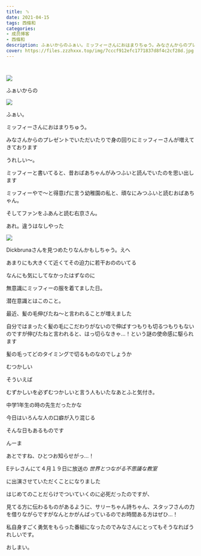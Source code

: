 ```yaml
---
title: ﹆
date: 2021-04-15
tags: 西條和
categories: 
- 成员博客
- 西條和
description: ふぁいからのふぁい。ミッフィーさんにおはまりちゅう。みなさんからのプレゼントでいただいたりで身...
cover: https://files.zzzhxxx.top/img/7cccf912efc1771837d8f4c2cf28d.jpg 
---
```


        ﻿






![](https://files.zzzhxxx.top/img/7cccf912efc1771837d8f4c2cf28d.jpg)


ふぁいからの


![](https://files.zzzhxxx.top/img/7cccf912efc1771837d8f4c2cf28d-01.jpg)



ふぁい。























ミッフィーさんにおはまりちゅう。













みなさんからのプレゼントでいただいたりで身の回りにミッフィーさんが増えてきております


























うれしい〜。





















ミッフィーと書いてると、昔おばあちゃんがみつふいと読んでいたのを思い出します


















ミッフィーやで〜と得意げに言う幼稚園の私と、頑なにみつふいと読むおばあちゃん。







































そしてファンをふあんと読む右京さん。



















あれ。違うはなしやった



















![](https://files.zzzhxxx.top/img/7cccf912efc1771837d8f4c2cf28d-02.jpg)













Dickbrunaさんを見つめたりなんかもしちゃう。えへ













あまりにも大きくて近くてその迫力に若干おののいてる




























なんにも気にしてなかったはずなのに


無意識にミッフィーの服を着てました日。






















潜在意識とはこのこと。




































最近、髪の毛伸びたね〜と言われることが増えました

























自分ではまったく髪の毛にこだわりがないので伸ばすつもりも切るつもりもないのですが伸びたねと言われると、はっ切らなきゃ…！という謎の使命感に駆られます






















髪の毛ってどのタイミングで切るものなのでしょうか





















むつかしい






























そういえば


むずかしいを必ずむつかしいと言う人もいたなあとふと気付き。

















中学1年生の時の先生だったかな
























今日はいろんな人の口癖が入り混じる






















そんな日もあるものです





























んーま























あとですね、ひとつお知らせがっ…！













Eテレさんにて４月１９日に放送の
*世界とつながる不思議な教室*

に出演させていただくことになりました

















はじめてのことだらけでついていくのに必死だったのですが、

見てる方に伝わるものがあるように、サリーちゃん詩ちゃん、スタッフさんの力を借りながらですがなんとかがんばっているのでお時間ある方はぜひ…！













私自身すごく勇気をもらった番組になったのでみなさんにとってもそうなればうれしいです。




















おしまい。




































　　　　


